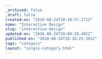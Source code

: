 ```yaml
---
_archived: false
_draft: false
created-on: "2018-08-24T10:38:57.271Z"
name: "Interactive Design"
slug: "interactive-design"
updated-on: "2018-08-24T20:08:20.485Z"
published-on: "2018-08-24T20:10:25.365Z"
tags: "category"
layout: "single-category.html"
---
```



